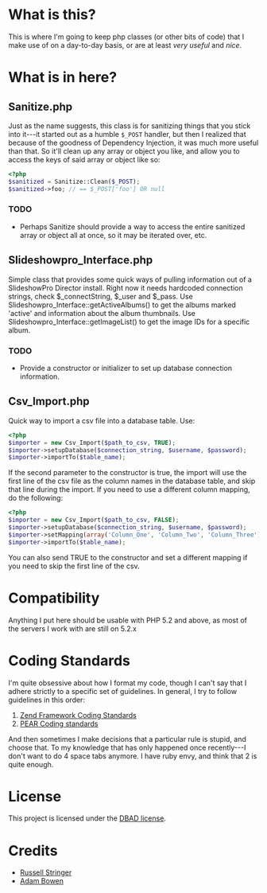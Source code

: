 What is this?
=============
This is where I'm going to keep php classes (or other bits of code) that I make use of on a day-to-day basis, or are at least *very useful* and *nice*.

What is in here?
================
Sanitize.php
------------
Just as the name suggests, this class is for sanitizing things that you stick into it---it started out as a humble `$_POST` handler, but then I realized that because of the goodness of Dependency Injection, it was much more useful than that.  So it'll clean up any array or object you like, and allow you to access the keys of said array or object like so:

```php
<?php
$sanitized = Sanitize::Clean($_POST);
$sanitized->foo; // == $_POST['foo'] OR null
```

### TODO
* Perhaps Sanitize should provide a way to access the entire sanitized array or object all at once, so it may be iterated over, etc.

Slideshowpro_Interface.php
------------
Simple class that provides some quick ways of pulling information out of a SlideshowPro Director install. Right now it needs hardcoded connection strings, check $_connectString, $_user and $_pass. Use Slideshowpro_Interface::getActiveAlbums() to get the albums marked 'active' and information about the album thumbnails. Use Slideshowpro_Interface::getImageList() to get the image IDs for a specific album.

### TODO
* Provide a constructor or initializer to set up database connection information.

Csv_Import.php
------------
Quick way to import a csv file into a database table. Use:

```php
<?php
$importer = new Csv_Import($path_to_csv, TRUE);
$importer->setupDatabase($connection_string, $username, $password);
$importer->importTo($table_name);
```

If the second parameter to the constructor is true, the import will use the first line of the csv file as the column names in the database table, and skip that line during the import. If you need to use a different column mapping, do the following:

```php
<?php
$importer = new Csv_Import($path_to_csv, FALSE);
$importer->setupDatabase($connection_string, $username, $password);
$importer->setMapping(array('Column_One', 'Column_Two', 'Column_Three'));
$importer->importTo($table_name);
```

You can also send TRUE to the constructor and set a different mapping if you need to skip the first line of the csv.

Compatibility
=============
Anything I put here should be usable with PHP 5.2 and above, as most of the servers I work with are still on 5.2.x

Coding Standards
================
I'm quite obsessive about how I format my code, though I can't say that I adhere strictly to a specific set of guidelines.  In general, I try to follow guidelines in this order:

1. [Zend Framework Coding Standards](http://framework.zend.com/manual/en/coding-standard.html)
2. [PEAR Coding standards](http://pear.php.net/manual/en/standards.php)

And then sometimes I make decisions that a particular rule is stupid, and choose that.  To my knowledge that has only happened once recently---I don't want to do 4 space tabs anymore.  I have ruby envy, and think that 2 is quite enough.

License
=======
This project is licensed under the [DBAD license](http://dbad-license.org/license).

Credits
=======
* [Russell Stringer](https://github.com/Feodoric)
* [Adam Bowen](https://github.com/adamnbowen)
